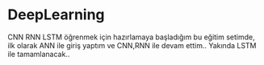 # DeepLearning
CNN RNN LSTM öğrenmek için hazırlamaya başladığım bu eğitim setimde, ilk olarak ANN ile giriş yaptım ve CNN,RNN ile devam ettim.. Yakında LSTM ile tamamlanacak..
